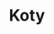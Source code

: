 ---
title: Koty
description: Kolorowanka Koty - wariant 1
canonical: /zwierzeta/koty
variant_of: koty
image: /koty/1/koty-1.svg
pdf: /koty/1/koty-1.pdf
tags:
- zwierzeta
- koty
alt: "Kolorowanka koty"
---